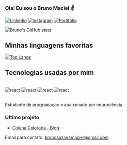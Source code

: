 ### Ola! Eu sou o Bruno Maciel ✌️

[![Linkedin](https://img.shields.io/badge/LinkedIn-0077B5?style=for-the-badge&logo=linkedin&logoColor=white)](https://www.linkedin.com/in/brunosazanamaciel/) [![Instagram](https://img.shields.io/badge/Instagram-E4405F?style=for-the-badge&logo=instagram&logoColor=white)](https://www.instagram.com/brn.maciel/) [![Portifolio](https://img.shields.io/badge/website-000000?style=for-the-badge&logo=About.me&logoColor=white)](https://www.brunosazanamaciel.ga)

![Bruno's GitHub stats](https://github-readme-stats.vercel.app/api?username=brunosmaciel&show_icons=true&theme=dracula)

## Minhas linguagens favoritas

[![Top Langs](https://github-readme-stats.vercel.app/api/top-langs/?username=brunosmaciel&layout=compact&theme=dracula)](https://github.com/anuraghazra/github-readme-stats)

## Tecnologias usadas por mim

<div style="display: inline_block"><br/>
  <img align="center" alt="react" src="https://img.shields.io/badge/React-20232A?style=for-the-badge&logo=react&logoColor=61DAFB"/>
  <img align="center" alt="react" src="https://img.shields.io/badge/Next-black?style=for-the-badge&logo=next.js&logoColor=white"/> <img align="center" alt="react" src="https://img.shields.io/badge/strapi-%232E7EEA.svg?style=for-the-badge&logo=strapi&logoColor=white"/> <img align="center" alt="react" src="https://img.shields.io/badge/styled--components-DB7093?style=for-the-badge&logo=styled-components&logoColor=white"/>
</div><br/>

Estudante de programaçao e apaixonado por neurociência

### Ultimo projeto

- [Coluna Colorada - Blog](https://colunacolorada.vercel.app/)<br/>

Email para contato: brunosazanamaciel@gmail.com
